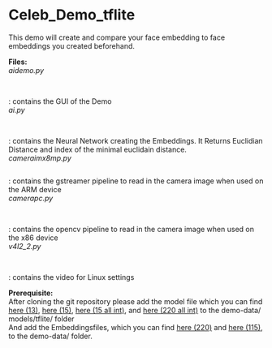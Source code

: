 # Celeb_Demo_tflite
This demo will create and compare your face embedding to face embeddings you created beforehand. 

**Files:**<br/>
*aidemo.py*<pre>       </pre>: contains the GUI of the Demo<br/>
*ai.py*<pre>           </pre>: contains the Neural Network creating the Embeddings. It Returns Euclidian Distance and index of the minimal euclidain distance.<br/>
*cameraimx8mp.py*<pre> </pre>: contains the gstreamer pipeline to read in the camera image when used on the ARM device<br/>
*camerapc.py*<pre>     </pre>: contains the opencv pipeline to read in the camera image when used on the x86 device<br/>
*v4l2_2.py*<pre>       </pre>: contains the video for Linux settings<br/>

**Prerequisite:**<br/>
After cloning the git repository please add the model file which you can find [here (13)](https://mega.nz/file/kZkziCqT#hddnG2MoEWf4YqDfQUSyyJgzraCN_Dh-DOsspy5D2zY), [here (15)](https://mega.nz/file/4B0BjKhA#gOoGpmufVrbY3EJ1Zv6Jks9aSKBJnDRZ6w9NbVnVKPQ), [here (15 all int)](https://mega.nz/file/5c1BBaxK#j-CCgjag5hsjoyBh4QYz5rwdq1CLPCTVzxD4WVAS0RY), and [here (220 all int)](https://mega.nz/file/NRshSYaD#j-CCgjag5hsjoyBh4QYz5rwdq1CLPCTVzxD4WVAS0RY) to the demo-data/
models/tflite/ folder<br/>
And add the Embeddingsfiles, which you can find [here (220)](https://mega.nz/file/NZ8D3KLb#xaR7Ke60CToLFwGBw70vTn77gAf6gmRiDx-yL2hBDOc) and [here (115)](https://mega.nz/file/8B8nlCyI#hMzHx0KG2Ve20WqjMlFjRS6wv39Zern32eM__yQDwIw), to the demo-data/ folder. 





